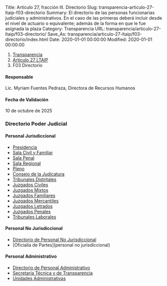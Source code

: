 Title: Artículo 27, fracción III. Directorio
Slug: transparencia-articulo-27-ltaip-f03-directorio
Summary: El directorio de las personas funcionarias judiciales y administrativos. En el caso de las primeras deberá incluir desde el nivel de actuario o equivalente; además de la forma en que le fue asignada la plaza
Category: Transparencia
URL: transparencia/articulo-27-ltaip/f03-directorio/
Save_As: transparencia/articulo-27-ltaip/f03-directorio/index.html
Date: 2020-01-01 00:00:00
Modified: 2020-01-01 00:00:00


<nav aria-label="breadcrumb">
<ol class="breadcrumb">
<li class="breadcrumb-item"><a href="../../">Transparencia</a></li>
<li class="breadcrumb-item"><a href="../">Artículo 27 LTAIP</a></li>
<li class="breadcrumb-item active" aria-current="page">F03 Directorio</li>
</ol>
</nav>



#### Responsable

Lic. Myriam Fuentes Pedraza, Directora de Recursos Humanos


#### Fecha de Validación

10 de octubre de 2025


### Directorio Poder Judicial


#### Personal Jurisdiccional

- [Presidencia](https://poderjudicialcoahuila.my.canva.site/directorio-de-la-presidencia)
- [Sala Civil y Familiar](https://poderjudicialcoahuila.my.canva.site/sala-colegiada-civil-y-familiar-del-tribunal-superior-de-justicia)
- [Sala Penal](https://poderjudicialcoahuila.my.canva.site/sala-colegiada-penal-del-tribunal-superior-de-justicia)
- [Sala Regional](https://poderjudicialcoahuila.my.canva.site/sala-regional-torre-n)
- [Pleno](https://poderjudicialcoahuila.my.canva.site/pleno-del-tribunal-superior-de-justicia-del-estado)
- [Consejo de la Judicatura](https://poderjudicialcoahuila.my.canva.site/consejo-de-la-judicatura)
- [Tribunales Distritales](https://poderjudicialcoahuila.my.canva.site/tribunales-distritales)
- [Juzgados Civiles](https://poderjudicialcoahuila.my.canva.site/juzgados-civiles)
- [Juzgados Mixtos](https://poderjudicialcoahuila.my.canva.site/mixtos)
- [Juzgados Familiares](https://poderjudicialcoahuila.my.canva.site/juzgados-familiares)
- [Juzgados Mercantiles](https://poderjudicialcoahuila.my.canva.site/juzgados-mercantiles)
- [Juzgados Letrados](https://poderjudicialcoahuila.my.canva.site/juzgados-letrados)
- [Juzgados Penales](https://poderjudicialcoahuila.my.canva.site/dagsjxgpa7u)
- [Tribunales Laborales](https://poderjudicialcoahuila.my.canva.site/tribunales-laborales)


#### Personal No Jurisdiccional

- [Directorio de Personal No Jurisdiccional](https://poderjudicialcoahuila.my.canva.site/personal-no-jurisdicional)
- [Oficialía de Partes](personal no jurisdiccional)


#### Personal Administrativo

- [Directorio de Personal Administrativo](https://poderjudicialcoahuila.my.canva.site/personal-administrativo)
- [Secretaría  Técnica y de Transparencia](https://poderjudicialcoahuila.my.canva.site/secretar-a-t-cnica)
- [Unidades Administrativas](https://poderjudicialcoahuila.my.canva.site/unidades-administrativas)
